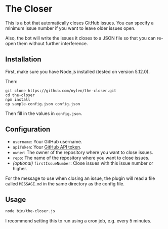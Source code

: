 # The Closer

This is a bot that automatically closes GitHub issues.  You can specify a
minimum issue number if you want to leave older issues open.

Also, the bot will write the issues it closes to a JSON file so that you can
re-open them without further interference.

## Installation

First, make sure you have Node.js installed (tested on version 5.12.0).

Then:

```
git clone https://github.com/nylen/the-closer.git
cd the-closer
npm install
cp sample-config.json config.json
```

Then fill in the values in `config.json`.

## Configuration

- `username`: Your GitHub username.
- `apiToken`: Your [GitHub API token](https://github.com/settings/tokens).
- `owner`: The owner of the repository where you want to close issues.
- `repo`: The name of the repository where you want to close issues.
- _(optional)_ `firstIssueNumber`: Close issues with this issue number or higher.

For the message to use when closing an issue, the plugin will read a file
called `MESSAGE.md` in the same directory as the config file.

## Usage

```sh
node bin/the-closer.js
```

I recommend setting this to run using a cron job, e.g. every 5 minutes.
